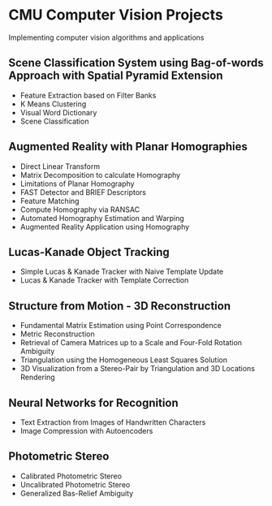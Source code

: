 # CMU Computer Vision Projects
Implementing computer vision algorithms and applications

## **Scene Classification System using Bag-of-words Approach with Spatial Pyramid Extension**
* Feature Extraction based on Filter Banks
* K Means Clustering
* Visual Word Dictionary
* Scene Classification

## **Augmented Reality with Planar Homographies**
* Direct Linear Transform
* Matrix Decomposition to calculate Homography
* Limitations of Planar Homography
* FAST Detector and BRIEF Descriptors
* Feature Matching
* Compute Homography via RANSAC
* Automated Homography Estimation and Warping
* Augmented Reality Application using Homography

## **Lucas-Kanade Object Tracking**
* Simple Lucas & Kanade Tracker with Naive Template Update
* Lucas & Kanade Tracker with Template Correction

## **Structure from Motion - 3D Reconstruction**
* Fundamental Matrix Estimation using Point Correspondence
* Metric Reconstruction
* Retrieval of Camera Matrices up to a Scale and Four-Fold Rotation Ambiguity
* Triangulation using the Homogeneous Least Squares Solution
* 3D Visualization from a Stereo-Pair by Triangulation and 3D Locations Rendering

## **Neural Networks for Recognition**
* Text Extraction from Images of Handwritten Characters
* Image Compression with Autoencoders

## **Photometric Stereo**
* Calibrated Photometric Stereo
* Uncalibrated Photometric Stereo
* Generalized Bas-Relief Ambiguity
